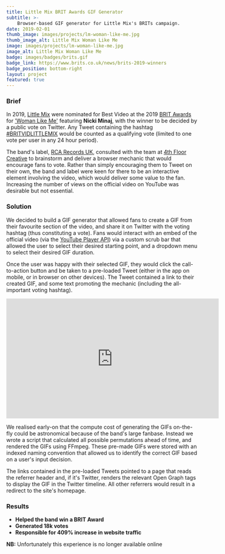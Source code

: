 ```yaml
---
title: Little Mix BRIT Awards GIF Generator
subtitle: >-
    Browser-based GIF generator for Little Mix's BRITs campaign.
date: 2019-02-01
thumb_image: images/projects/lm-woman-like-me.jpg
thumb_image_alt: Little Mix Woman Like Me
image: images/projects/lm-woman-like-me.jpg
image_alt: Little Mix Woman Like Me
badge: images/badges/brits.gif
badge_link: https://www.brits.co.uk/news/brits-2019-winners
badge_position: bottom-right
layout: project
featured: true
---
```


### Brief
In 2019, [Little Mix](https://little-mix.com) were nominated for Best Video at the 2019 [BRIT Awards](https://www.brits.co.uk) for ['Woman Like Me'](https://www.youtube.com/watch?v=fSOpiZo1BAA) featuring **Nicki Minaj**, with the winner to be decided by a public vote on Twitter. Any Tweet containing the hashtag [#BRITVIDLITTLEMIX](https://twitter.com/search?q=%23BRITVIDLITTLEMIX) would be counted as a qualifying vote (limited to one vote per user in any 24 hour period).  

The band's label, [RCA Records UK](https://www.rca-records.co.uk/), consulted with the team at [4th Floor Creative](https://4thfloorcreative.co.uk/) to brainstorm and deliver a browser mechanic that would encourage fans to vote. Rather than simply encouraging them to Tweet on their own, the band and label were keen for there to be an interactive element involving the video, which would deliver some value to the fan. Increasing the number of views on the official video on YouTube was desirable but not essential.

### Solution
We decided to build a GIF generator that allowed fans to create a GIF from their favourite section of the video, and share it on Twitter with the voting hashtag (thus constituting a vote). Fans would interact with an embed of the official video (via the [YouTube Player API](https://developers.google.com/youtube/iframe_api_reference)) via a custom scrub bar that allowed the user to select their desired starting point, and a dropdown menu to select their desired GIF duration. 

Once the user was happy with their selected GIF, they would click the call-to-action button and be taken to a pre-loaded Tweet (either in the app on mobile, or in browser on other devices). The Tweet contained a link to their created GIF, and some text promoting the mechanic (including the all-important voting hashtag). 

<iframe width="560" height="315" src="https://www.youtube.com/embed/51_ZHOdD3ZQ" frameborder="0" allow="accelerometer; autoplay; clipboard-write; encrypted-media; gyroscope; picture-in-picture" allowfullscreen></iframe>

We realised early-on that the compute cost of generating the GIFs on-the-fly could be astronomical because of the band's large fanbase. Instead we wrote a script that calculated all possible permutations ahead of time, and rendered the GIFs using FFmpeg. These pre-made GIFs were stored with an indexed naming convention that allowed us to identify the correct GIF based on a user's input decision.

The links contained in the pre-loaded Tweets pointed to a page that reads the referrer header and, if it's Twitter, renders the relevant Open Graph tags to display the GIF in the Twitter timeline. All other referrers would result in a redirect to the site's homepage.

### Results
* **Helped the band win a BRIT Award**
* **Generated 18k votes**
* **Responsible for 409% increase in website traffic**

**NB:** Unfortunately this experience is no longer available online